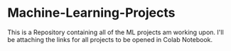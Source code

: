 # Machine-Learning-Projects
This is a Repository containing all of the ML projects am working upon.
I'll be attaching the links for all projects to be opened in Colab Notebook.
